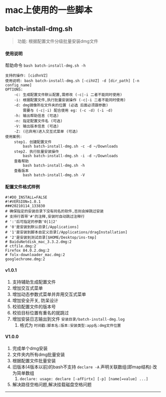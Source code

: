 # mac上使用的一些脚本



## batch-install-dmg.sh

> 功能: 根据配置文件分级批量安装dmg文件

#### 使用说明

帮助命令  `bash batch-install-dmg.sh -h` 

```shell
支持的操作: [cidhnVZ]
使用说明: bash batch-install-dmg.sh [-cihVZ] -d [dir_path] [-n config_name]
OPTIONS:
	-c: 生成配置文件默认配置,需修改 (-c|-i 二者不能同时使用)
	-i: 根据配置文件,执行批量安装操作 (-c|-i 二者不能同时使用)
	-d: dmg镜像所在文件夹的位置 (必选 后面必须跟参数)
		需要与 (-c|-i) 配合使用 eg: (-c -d) (-i -d)
	-h: 输出帮助信息 (可选)
	-n: 指定配置文件名 (可选)
	-V: 输出版本信息 (可选)
	-Z: (已弃用)进入交互式菜单 (可选)
使用案例:
	step1. 创建配置文件
		bash batch-install-dmg.sh -c -d ~/Downloads
	step2. 执行批量安装操作
		bash batch-install-dmg.sh -i -d ~/Downloads
	查看帮助
		bash batch-install-dmg.sh -h
	查看版本
		bash batch-install-dmg.sh -V
```

#### 配置文件格式样例

```properties
#!#DO_INSTALL=FALSE
#!#VERSION=1.0.1
###20210114_133830
# 确保指定的安装目录下没有同名的软件,否则会掉跳过安装
# 支持行首带'#'的注释,安装时自动跳过注释行
# ':'后可指定的参数'0|1|2'
# '0'是安装到默认目录[/Applications]
# '1'是安装到脚本自定义目录[/Applications/dragInstallation]
# '2'是安装到测试目录[$HOME/Desktop/ins-tmp]
# BaiduNetdisk_mac_3.3.2.dmg:2
# ctfile.dmg:2
Firefox 84.0.2.dmg:2
# folx-downloader_mac.dmg:2
googlechrome.dmg:2
```



#### v1.0.1

1. 支持辅助生成配置文件
2. 增加交互式菜单
3. 增加动态参数式菜单并弃用交互式菜单
4. 增加安全开关, 防呆设计
5. 校验配置文件的版本号
6. 校验目标位置有重名的就跳过
7. 增加安装日志输出到文件 `安装目录/batch-install-dmg.log` 
   1. 格式为 `时间戳:脚本名:版本:安装类型:app名:dmg文件位置` 

#### V1.0.0

1. 完成单个dmg安装
2. 文件夹内所有dmg批量安装
3. 根据配置文件批量安装
4. 旧版本(4版本以前)的bash不支持 `declare -A` 声明关联数组(即map结构) 改为简单数组
   1. `declare: usage: declare [-afFirtx] [-p] [name[=value] ...]` 
5. 解决路径空格问题,解决挂载磁盘空格问题

---

